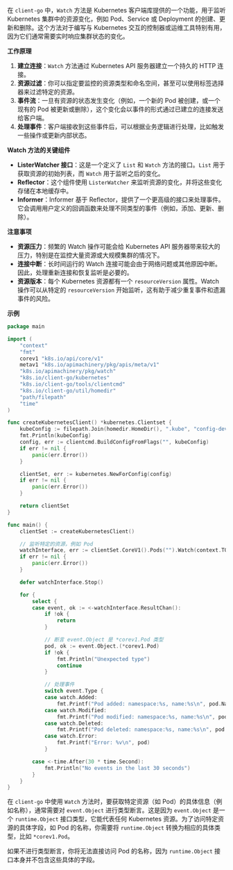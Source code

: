 在 `client-go` 中，`Watch` 方法是 Kubernetes 客户端库提供的一个功能，用于监听 Kubernetes 集群中的资源变化，例如 Pod、Service 或 Deployment 的创建、更新和删除。这个方法对于编写与 Kubernetes 交互的控制器或运维工具特别有用，因为它们通常需要实时响应集群状态的变化。

**工作原理**

1. **建立连接**：`Watch` 方法通过 Kubernetes API 服务器建立一个持久的 HTTP 连接。
2. **资源过滤**：你可以指定要监控的资源类型和命名空间，甚至可以使用标签选择器来过滤特定的资源。
3. **事件流**：一旦有资源的状态发生变化（例如，一个新的 Pod 被创建，或一个现有的 Pod 被更新或删除），这个变化会以事件的形式通过已建立的连接发送给客户端。
4. **处理事件**：客户端接收到这些事件后，可以根据业务逻辑进行处理，比如触发一些操作或更新内部状态。

**Watch 方法的关键组件**

- **ListerWatcher 接口**：这是一个定义了 `List` 和 `Watch` 方法的接口。`List` 用于获取资源的初始列表，而 `Watch` 用于监听之后的变化。
- **Reflector**：这个组件使用 `ListerWatcher` 来监听资源的变化，并将这些变化存储在本地缓存中。
- **Informer**：Informer 基于 Reflector，提供了一个更高级的接口来处理事件。它会调用用户定义的回调函数来处理不同类型的事件（例如，添加、更新、删除）。

**注意事项**

- **资源压力**：频繁的 Watch 操作可能会给 Kubernetes API 服务器带来较大的压力，特别是在监控大量资源或大规模集群的情况下。
- **连接中断**：长时间运行的 Watch 连接可能会由于网络问题或其他原因中断。因此，处理重新连接和恢复监听是必要的。
- **资源版本**：每个 Kubernetes 资源都有一个 `resourceVersion` 属性。Watch 操作可以从特定的 `resourceVersion` 开始监听，这有助于减少重复事件和遗漏事件的风险。

**示例**

```go
package main

import (
	"context"
	"fmt"
	corev1 "k8s.io/api/core/v1"
	metav1 "k8s.io/apimachinery/pkg/apis/meta/v1"
	"k8s.io/apimachinery/pkg/watch"
	"k8s.io/client-go/kubernetes"
	"k8s.io/client-go/tools/clientcmd"
	"k8s.io/client-go/util/homedir"
	"path/filepath"
	"time"
)

func createKubernetesClient() *kubernetes.Clientset {
	kubeConfig := filepath.Join(homedir.HomeDir(), ".kube", "config-dev")
	fmt.Println(kubeConfig)
	config, err := clientcmd.BuildConfigFromFlags("", kubeConfig)
	if err != nil {
		panic(err.Error())
	}

	clientSet, err := kubernetes.NewForConfig(config)
	if err != nil {
		panic(err.Error())
	}

	return clientSet
}

func main() {
	clientSet := createKubernetesClient()

	// 监听特定的资源，例如 Pod
	watchInterface, err := clientSet.CoreV1().Pods("").Watch(context.TODO(), metav1.ListOptions{})
	if err != nil {
		panic(err.Error())
	}

	defer watchInterface.Stop()

	for {
		select {
		case event, ok := <-watchInterface.ResultChan():
			if !ok {
				return
			}

			// 断言 event.Object 是 *corev1.Pod 类型
			pod, ok := event.Object.(*corev1.Pod)
			if !ok {
				fmt.Println("Unexpected type")
				continue
			}

			// 处理事件
			switch event.Type {
			case watch.Added:
				fmt.Printf("Pod added: namespace:%s, name:%s\n", pod.Namespace, pod.Name)
			case watch.Modified:
				fmt.Printf("Pod modified: namespace:%s, name:%s\n", pod.Namespace, pod.Name)
			case watch.Deleted:
				fmt.Printf("Pod deleted: namespace:%s, name:%s\n", pod.Namespace, pod.Name)
			case watch.Error:
				fmt.Printf("Error: %v\n", pod)
			}

		case <-time.After(30 * time.Second):
			fmt.Println("No events in the last 30 seconds")
		}
	}
}
```


在 `client-go` 中使用 `Watch` 方法时，要获取特定资源（如 Pod）的具体信息（例如名称），通常需要对 `event.Object` 进行类型断言。这是因为 `event.Object` 是一个 `runtime.Object` 接口类型，它能代表任何 Kubernetes 资源。为了访问特定资源的具体字段，如 Pod 的名称，你需要将 `runtime.Object` 转换为相应的具体类型，比如 `*corev1.Pod`。

如果不进行类型断言，你将无法直接访问 Pod 的名称，因为 `runtime.Object` 接口本身并不包含这些具体的字段。